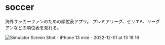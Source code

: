 # soccer

海外サッカーファンのための順位表アプリ。
プレミアリーグ、セリエA、リーグアンなどの順位表を見れる。


![Simulator Screen Shot - iPhone 13 mini - 2022-12-01 at 13 18 16](https://user-images.githubusercontent.com/76618285/204973185-b5cc2c86-b61e-4461-8eb2-582a3d1d9c50.png)
